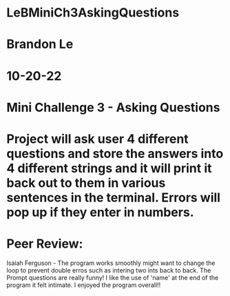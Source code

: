 # LeBMiniCh3AskingQuestions
# Brandon Le
# 10-20-22
# Mini Challenge 3 - Asking Questions
# Project will ask user 4 different questions and store the answers into 4 different strings and it will print it back out to them in various sentences in the terminal. Errors will pop up if they enter in numbers.

# Peer Review:
Isaiah Ferguson - The program works smoothly might want to change the loop to prevent double erros such as intering two ints back to back. The Prompt questions are really funny! I like the use of 'name' at the end of the program it felt intimate. I enjoyed the program overall!!
